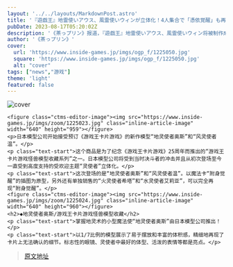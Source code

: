 ```yaml
---
layout: '../../layouts/MarkdownPost.astro'
title: '『遊戯王』地霊使いアウス、風霊使いウィンが立体化！4人集合で「憑依覚醒」も再現できる“霊使いフィギュア”予約開始'
pubDate: 2023-08-17T05:20:02Z
description: '《茶っプリン》报道，『遊戯王』地霊使いアウス、風霊使いウィン将被制作成立体模型！可再现4人集合的“憑依覚醒”场景，预订已开始。'
author: '《茶っプリン》'
cover:
  url: 'https://www.inside-games.jp/imgs/ogp_f/1225050.jpg'
  square: 'https://www.inside-games.jp/imgs/ogp_f/1225050.jpg'
  alt: "cover"
tags: ["news","游戏"]
theme: 'light'
featured: false
---
```


![cover](https://www.inside-games.jp/imgs/ogp_f/1225050.jpg)

    <figure class="ctms-editor-image"><img src="https://www.inside-games.jp/imgs/zoom/1225023.jpg" class="inline-article-image" width="640" height="959"></figure>
    <p>日本模型公司开始接受预订《游戏王卡片游戏》的新作模型“地灵使者奥斯”和“风灵使者温”。</p>
    <p class="text-start">这个商品是为了纪念《游戏王卡片游戏》25周年而推出的“游戏王卡片游戏怪兽模型收藏系列”之一。日本模型公司将受到当时决斗者的冲击并且从初次登场至今一直受到高度支持的受欢迎主题“灵使者”立体化。</p>
    <p class="text-start">这次登场的是“地灵使者奥斯”和“风灵使者温”。以魔法卡“附身觉醒”的插图为原型，另外还有单独销售的“火灵使者希塔”和“水灵使者艾莉亚”，可以完全再现“附身觉醒”。</p>
    <figure class="ctms-editor-image"><img src="https://www.inside-games.jp/imgs/zoom/1225024.jpg" class="inline-article-image" width="640" height="960"></figure>
    <h2>◆地灵使者奥斯/游戏王卡片游戏怪兽模型收藏</h2>
    <p class="text-start">掌握地灵术的小型魔法使“地灵使者奥斯”由日本模型公司推出！</p>
    <p class="text-start">以1/7比例的模型展示了易于摆放和丰富的体积感，精细地再现了卡片上无法确认的细节。标志性的眼镜、灵使者中最好的体型、活泼的表情等都是亮点。</p>

>[原文地址](https://www.inside-games.jp/article/2023/08/17/147878.html)  
